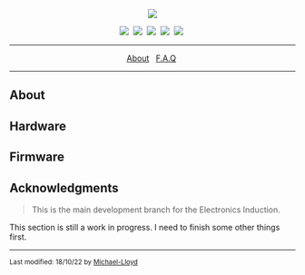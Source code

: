 <p align="center"> <img src="https://github.com/UNSW-Makerspaces/ElectronicsInduction/blob/main/software/www/src/Assets/logo.png?raw=true"/></p>


<p align="center">
<a target="_blank" href="documentation/README.md"><img src="https://img.shields.io/badge/DOCUMENTATION-orange?style=for-the-badge&color=ff0000" /></a>&nbsp;
  <a target="_blank" href=""><img src="https://img.shields.io/badge/HARDWARE-orange?style=for-the-badge&color=ff0000" /></a>&nbsp;
  <a target="_blank" href=""><img src="https://img.shields.io/badge/SOFTWARE-orange?style=for-the-badge&color=ff0000" /></a>&nbsp;
  <a target="_blank" href=""><img src="https://img.shields.io/badge/EQUIPMENT-orange?style=for-the-badge&color=ff0000" /></a>&nbsp;
  <a target="_blank" href=""><img src="https://img.shields.io/badge/ARCHIVE-orange?style=for-the-badge&color=ff0000" /></a>&nbsp;
</p>

---

<p align="center">
  <a href="#about">About</a> &nbsp;
  <a href="#faq">F.A.Q</a>&nbsp;
</p>

  
---

## About 

## Hardware 

## Firmware 

## Acknowledgments 

> This is the main development branch for the Electronics Induction.  

  This section is still a work in progress. I need to finish some other things first. 

---

<sub> Last modified: 18/10/22 by <a href="github.com/Michael-Lloyd">Michael-Lloyd</a></sub> 
